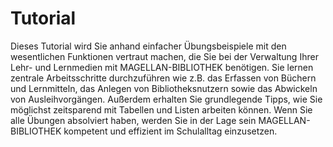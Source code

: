 # Tutorial


Dieses Tutorial wird Sie anhand einfacher Übungsbeispiele mit den wesentlichen Funktionen vertraut machen, die Sie bei der Verwaltung Ihrer Lehr- und Lernmedien mit MAGELLAN-BIBLIOTHEK benötigen. Sie lernen zentrale Arbeitsschritte durchzuführen wie z.B. das Erfassen von Büchern und Lernmitteln, das Anlegen von Bibliotheksnutzern sowie das Abwickeln von Ausleihvorgängen. Außerdem erhalten Sie grundlegende Tipps, wie Sie möglichst zeitsparend mit Tabellen und Listen arbeiten können. Wenn Sie alle Übungen absolviert haben, werden Sie in der Lage sein MAGELLAN-BIBLIOTHEK kompetent und effizient im Schulalltag einzusetzen.
